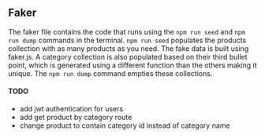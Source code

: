 ## Faker
The faker file contains the code that runs using the `npm run seed` and `npm run dump` commands in the terminal. `npm run seed` populates the products collection with as many products as you need. The fake data is built using faker.js. A category collection is also populated based on their third bullet point, which is generated using a different function than the others making it unique. The `npm run dump` command empties these collections.



#### TODO
- add jwt authentication for users
- add get product by category route
- change product to contain category id instead of category name